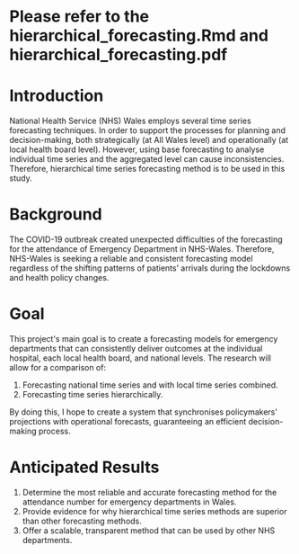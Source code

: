 # Please refer to the hierarchical_forecasting.Rmd and hierarchical_forecasting.pdf

# Introduction

National Health Service (NHS) Wales employs several time series forecasting techniques. In order to support the processes for planning and decision-making, both strategically (at All Wales level) and operationally (at local health board level). However, using base forecasting to analyse individual time series and the aggregated level can cause inconsistencies. Therefore, hierarchical time series forecasting method is to be used in this study. 

# Background

The COVID-19 outbreak created unexpected difficulties of the forecasting for the attendance of Emergency Department in NHS-Wales. Therefore, NHS-Wales is seeking a reliable and consistent forecasting model regardless of the shifting patterns of patients’ arrivals during the lockdowns and health policy changes. 

# Goal

This project's main goal is to create a forecasting models for emergency departments that can consistently deliver outcomes at the individual hospital, each local health board, and national levels. The research will allow for a comparison of:

1. Forecasting national time series and with local time series combined.
2. Forecasting time series hierarchically.

By doing this, I hope to create a system that synchronises policymakers' projections with operational forecasts, guaranteeing an efficient decision-making process.

# Anticipated Results


1. Determine the most reliable and accurate forecasting method for the attendance number for emergency departments in Wales.
2. Provide evidence for why hierarchical time series methods are superior than other forecasting methods.
3. Offer a scalable, transparent method that can be used by other NHS departments.

